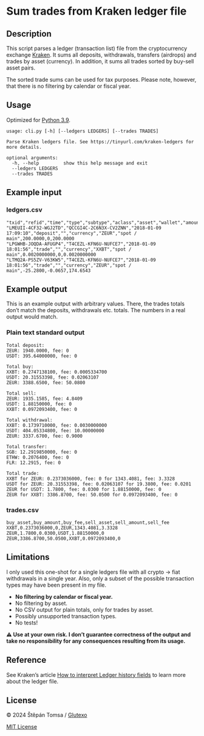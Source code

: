 # Sum trades from Kraken ledger file #

## Description ##

This script parses a ledger (transaction list) file from the cryptocurrency exchange [Kraken](http://www.kraken.com/). It sums all deposits, withdrawals, transfers (airdrops) and trades by asset (currency). In addition, it sums all trades sorted by buy-sell asset pairs.

The sorted trade sums can be used for tax purposes. Please note, however, that there is no filtering by calendar or fiscal year.

## Usage ##

Optimized for [Python 3.9](https://docs.python.org/release/3.9.19/).

```
usage: cli.py [-h] [--ledgers LEDGERS] [--trades TRADES]

Parse Kraken ledgers file. See https://tinyurl.com/kraken-ledgers for more details.

optional arguments:
  -h, --help         show this help message and exit
  --ledgers LEDGERS
  --trades TRADES
```

## Example input ##

### ledgers.csv ###

```csv
"txid","refid","time","type","subtype","aclass","asset","wallet","amount","fee","balance"
"LMEUII-4CF32-WGJ2TD","QCCGI4C-2C6N3X-CV2ZNN","2018-01-09 17:09:10","deposit","","currency","ZEUR","spot / main",200.0000,0,200.0000
"LPGWHB-JOQDA-AFUGP4","T4CEZL-KFN6U-NUFCE7","2018-01-09 18:01:56","trade","","currency","XXBT","spot / main",0.0020000000,0,0.0020000000
"LTMQ2A-PS5ZV-V63KW5","T4CEZL-KFN6U-NUFCE7","2018-01-09 18:01:56","trade","","currency","ZEUR","spot / main",-25.2800,-0.0657,174.6543
```

## Example output ##

This is an example output with arbitrary values. There, the trades totals don’t match the deposits, withdrawals etc. totals. The numbers in a real output would match.

### Plain text standard output ###

```
Total deposit:
ZEUR: 1940.0000, fee: 0
USDT: 395.64000000, fee: 0

Total buy:
XXBT: 0.2747138100, fee: 0.0005334700
USDT: 20.31553398, fee: 0.02063107
ZEUR: 3388.6500, fee: 50.0800

Total sell:
ZEUR: 1935.1585, fee: 4.8409
USDT: 1.88150000, fee: 0
XXBT: 0.0972093400, fee: 0

Total withdrawal:
XXBT: 0.1739710000, fee: 0.0030000000
USDT: 404.05334800, fee: 10.00000000
ZEUR: 3337.6700, fee: 0.9000

Total transfer:
SGB: 12.2919850000, fee: 0
ETHW: 0.2076400, fee: 0
FLR: 12.2915, fee: 0

Total trade:
XXBT for ZEUR: 0.2373036000, fee: 0 for 1343.4081, fee: 3.3328
USDT for ZEUR: 20.31553398, fee: 0.02063107 for 19.3800, fee: 0.0201
ZEUR for USDT: 1.7800, fee: 0.0300 for 1.88150000, fee: 0
ZEUR for XXBT: 3386.8700, fee: 50.0500 for 0.0972093400, fee: 0
```

### trades.csv ###

```csv
buy_asset,buy_amount,buy_fee,sell_asset,sell_amount,sell_fee
XXBT,0.2373036000,0,ZEUR,1343.4081,3.3328
ZEUR,1.7800,0.0300,USDT,1.88150000,0
ZEUR,3386.8700,50.0500,XXBT,0.0972093400,0
```

## Limitations ##

I only used this one-shot for a single ledgers file with all crypto → fiat withdrawals in a single year. Also, only a subset of the possible transaction types may have been present in my file. 

- **No filtering by calendar or fiscal year.**
- No filtering by asset.
- No CSV output for plain totals, only for trades by asset.
- Possibly unsupported transaction types.
- No tests!

**⚠️ Use at your own risk. I don’t guarantee correctness of the output and take no responsibility for any consequences resulting from its usage.**

## Reference ##

See Kraken’s article [How to interpret Ledger history fields](https://support.kraken.com/hc/en-us/articles/360001169383-How-to-interpret-Ledger-history-fields) to learn more about the ledger file.

## License ##

© 2024 Štěpán Tomsa / [Glutexo](https://github.com/Glutexo)

[MIT License](LICENSE.txt)